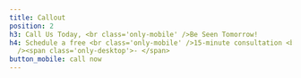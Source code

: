 ```yaml
---
title: Callout
position: 2
h3: Call Us Today, <br class='only-mobile' />Be Seen Tomorrow!
h4: Schedule a free <br class='only-mobile' />15-minute consultation <br class='only-mobile'
  /><span class='only-desktop'>- </span>
button_mobile: call now
---
```


